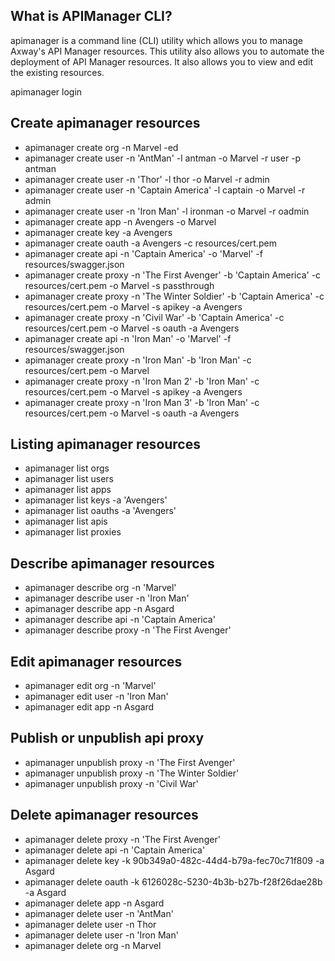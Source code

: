 ## What is APIManager CLI?
apimanager is a command line (CLI) utility which allows you to manage Axway's API Manager resources. This utility also allows you to automate the deployment of API Manager resources. It also allows you to view and edit the existing resources. 

apimanager login

## Create apimanager resources

* apimanager create org -n Marvel -ed 
* apimanager create user -n 'AntMan' -l antman -o Marvel -r user -p antman
* apimanager create user -n 'Thor' -l thor -o Marvel -r admin
* apimanager create user -n 'Captain America' -l captain -o Marvel -r admin
* apimanager create user -n 'Iron Man' -l ironman -o Marvel -r oadmin
* apimanager create app -n Avengers -o Marvel
* apimanager create key -a Avengers
* apimanager create oauth -a Avengers -c resources/cert.pem 
* apimanager create api -n 'Captain America' -o 'Marvel' -f resources/swagger.json 
* apimanager create proxy -n 'The First Avenger' -b 'Captain America' -c resources/cert.pem -o Marvel -s passthrough
* apimanager create proxy -n 'The Winter Soldier' -b 'Captain America' -c resources/cert.pem -o Marvel -s apikey -a Avengers
* apimanager create proxy -n 'Civil War' -b 'Captain America' -c resources/cert.pem -o Marvel -s oauth -a Avengers
* apimanager create api -n 'Iron Man' -o 'Marvel' -f resources/swagger.json 
* apimanager create proxy -n 'Iron Man' -b 'Iron Man' -c resources/cert.pem -o Marvel 
* apimanager create proxy -n 'Iron Man 2' -b 'Iron Man' -c resources/cert.pem -o Marvel -s apikey -a Avengers
* apimanager create proxy -n 'Iron Man 3' -b 'Iron Man' -c resources/cert.pem -o Marvel -s oauth -a Avengers

## Listing apimanager resources

* apimanager list orgs
* apimanager list users
* apimanager list apps
* apimanager list keys -a 'Avengers'
* apimanager list oauths -a 'Avengers'
* apimanager list apis
* apimanager list proxies

## Describe apimanager resources

* apimanager describe org -n 'Marvel'
* apimanager describe user -n 'Iron Man'
* apimanager describe app -n Asgard
* apimanager describe api -n 'Captain America'
* apimanager describe proxy -n 'The First Avenger'

## Edit apimanager resources

* apimanager edit org -n 'Marvel'
* apimanager edit user -n 'Iron Man'
* apimanager edit app -n Asgard

## Publish or unpublish api proxy

* apimanager unpublish proxy -n 'The First Avenger'
* apimanager unpublish proxy -n 'The Winter Soldier'
* apimanager unpublish proxy -n 'Civil War'

## Delete apimanager resources

* apimanager delete proxy -n 'The First Avenger'
* apimanager delete api -n 'Captain America'
* apimanager delete key -k 90b349a0-482c-44d4-b79a-fec70c71f809 -a Asgard
* apimanager delete oauth -k 6126028c-5230-4b3b-b27b-f28f26dae28b -a Asgard
* apimanager delete app -n Asgard
* apimanager delete user -n 'AntMan'
* apimanager delete user -n Thor
* apimanager delete user -n 'Iron Man'
* apimanager delete org -n Marvel
